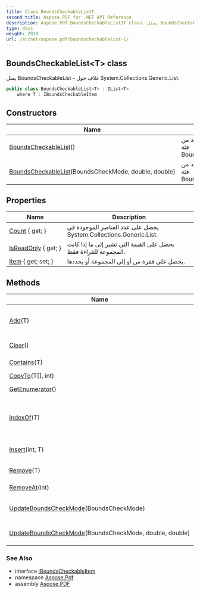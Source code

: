 ```yaml
---
title: Class BoundsCheckableListT
second_title: Aspose.PDF for .NET API Reference
description: Aspose.Pdf.BoundsCheckableList1T class. يمثل BoundsCheckableList - غلاف حول System.Collections.Generic.List
type: docs
weight: 2930
url: /ar/net/aspose.pdf/boundscheckablelist-1/
---
```

## BoundsCheckableList&lt;T&gt; class

يمثل BoundsCheckableList - غلاف حول System.Collections.Generic.List.

```csharp
public class BoundsCheckableList<T> : IList<T>
    where T : IBoundsCheckableItem
```

## Constructors

| Name | Description |
| --- | --- |
| [BoundsCheckableList](boundscheckablelist/#constructor)() | يقوم بتهيئة مثيل جديد من فئة BoundsCheckableList. |
| [BoundsCheckableList](boundscheckablelist/#constructor_1)(BoundsCheckMode, double, double) | يقوم بتهيئة مثيل جديد من فئة BoundsCheckableList. |

## Properties

| Name | Description |
| --- | --- |
| [Count](../../aspose.pdf/boundscheckablelist-1/count/) { get; } | يحصل على عدد العناصر الموجودة في System.Collections.Generic.List. |
| [IsReadOnly](../../aspose.pdf/boundscheckablelist-1/isreadonly/) { get; } | يحصل على القيمة التي تشير إلى ما إذا كانت المجموعة للقراءة فقط. |
| [Item](../../aspose.pdf/boundscheckablelist-1/item/) { get; set; } | يحصل على فقرة من أو إلى المجموعة أو يحددها. |

## Methods

| Name | Description |
| --- | --- |
| [Add](../../aspose.pdf/boundscheckablelist-1/add/)(T) | يضيف كائنًا إلى نهاية System.Collections.Generic.List اعتمادًا على معلمة "boundsCheckMode". |
| [Clear](../../aspose.pdf/boundscheckablelist-1/clear/)() | يزيل جميع العناصر من System.Collections.Generic.List. |
| [Contains](../../aspose.pdf/boundscheckablelist-1/contains/)(T) | يحدد ما إذا كان عنصر موجودًا في System.Collections.Generic.List. |
| [CopyTo](../../aspose.pdf/boundscheckablelist-1/copyto/)(T[], int) |  |
| [GetEnumerator](../../aspose.pdf/boundscheckablelist-1/getenumerator/)() | يعيد عدادًا يتكرر عبر System.Collections.Generic.List. |
| [IndexOf](../../aspose.pdf/boundscheckablelist-1/indexof/)(T) | يبحث عن الكائن المحدد ويعيد الفهرس القائم على الصفر لأول ظهور ضمن System.Collections.Generic.List بالكامل. |
| [Insert](../../aspose.pdf/boundscheckablelist-1/insert/)(int, T) | يُدخل عنصرًا في System.Collections.Generic.List عند الفهرس المحدد. |
| [Remove](../../aspose.pdf/boundscheckablelist-1/remove/)(T) | يزيل أول ظهور لكائن محدد من System.Collections.Generic.List. |
| [RemoveAt](../../aspose.pdf/boundscheckablelist-1/removeat/)(int) | يزيل العنصر عند الفهرس المحدد من System.Collections.Generic.List. |
| [UpdateBoundsCheckMode](../../aspose.pdf/boundscheckablelist-1/updateboundscheckmode/#updateboundscheckmode)(BoundsCheckMode) | يقوم بتحديث معلمة boundsCheckMode للمجموعة المهيأة. |
| [UpdateBoundsCheckMode](../../aspose.pdf/boundscheckablelist-1/updateboundscheckmode/#updateboundscheckmode_1)(BoundsCheckMode, double, double) | يقوم بتحديث معلمة boundsCheckMode للمجموعة المهيأة. |

### See Also

* interface [IBoundsCheckableItem](../iboundscheckableitem/)
* namespace [Aspose.Pdf](../../aspose.pdf/)
* assembly [Aspose.PDF](../../)